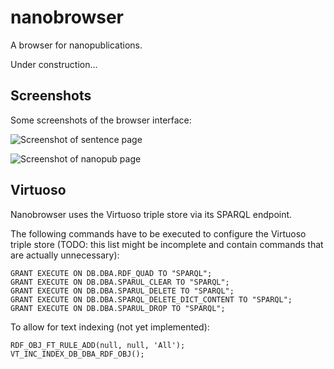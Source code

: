 nanobrowser
===========

A browser for nanopublications.

Under construction...


Screenshots
-----------

Some screenshots of the browser interface:

![Screenshot of sentence page](nanobrowser/raw/master/screenshot1.png)

![Screenshot of nanopub page](nanobrowser/raw/master/screenshot2.png)


Virtuoso
--------

Nanobrowser uses the Virtuoso triple store via its SPARQL endpoint.

The following commands have to be executed to configure the Virtuoso triple
store (TODO: this list might be incomplete and contain commands that are
actually unnecessary):

    GRANT EXECUTE ON DB.DBA.RDF_QUAD TO "SPARQL";
    GRANT EXECUTE ON DB.DBA.SPARUL_CLEAR TO "SPARQL";
    GRANT EXECUTE ON DB.DBA.SPARUL_DELETE TO "SPARQL";
    GRANT EXECUTE ON DB.DBA.SPARQL_DELETE_DICT_CONTENT TO "SPARQL";
    GRANT EXECUTE ON DB.DBA.SPARUL_DROP TO "SPARQL";

To allow for text indexing (not yet implemented):

    RDF_OBJ_FT_RULE_ADD(null, null, 'All');
    VT_INC_INDEX_DB_DBA_RDF_OBJ();
